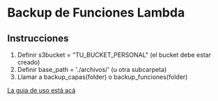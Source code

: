 # Backup de Funciones Lambda

## Instrucciones

1. Definir s3bucket = "TU_BUCKET_PERSONAL" (el bucket debe estar creado)
2. Definir base_path = './archivos/' (u otra subcarpeta)
3. Llamar a backup_capas(folder) o backup_funciones(folder)


[La guia de uso está acá](https://dev.to/ensamblador/respaldando-tus-funciones-lambda-3ema)
